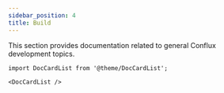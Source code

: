```yaml
---
sidebar_position: 4
title: Build
---
```


This section provides documentation related to general Conflux development topics.

```mdx-code-block
import DocCardList from '@theme/DocCardList';

<DocCardList />
```
